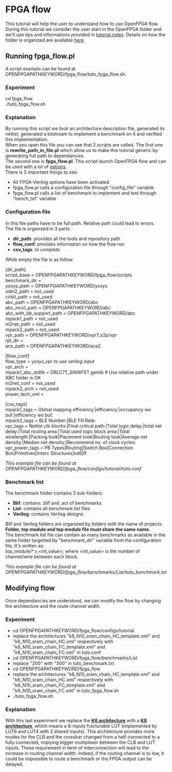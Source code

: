 # FPGA flow

This tutorial will help the user to understand how to use OpenFPGA flow.<br />
During this tutorial we consider the user start in the OpenFPGA folder and we'll use tips and informations provided in [tutorial index](https://github.com/LNIS-Projects/OpenFPGA/blob/master/tutorials/tutorial_index.md#tips-and-informations). Details on how the folder is organized are available [here](https://github.com/LNIS-Projects/OpenFPGA/blob/master/tutorials/fpga_flow/folder_organization.md).

## Running fpga_flow.pl

A script example can be found at OPENFPGAPATHKEYWORD/fpga_flow/tuto_fpga_flow.sh.

### Experiment

cd fpga_flow<br />
./tuto_fpga_flow.sh<br />

### Explanation

By running this script we took an architecture description file, generated its netlist, generated a bitstream to implement a benchmark on it and verified this implementation.<br />
When you open this file you can see that 2 scripts are called. The first one is **rewrite_path_in_file.pl** which allow us to make this tutorial generic by generating full path to dependancies.<br />
The second one is **fpga_flow.pl**. This script launch OpenFPGA flow and can be used with a lot of [options](https://github.com/LNIS-Projects/OpenFPGA/blob/master/tutorials/fpga_flow/options.md).<br />
There is 3 important things to see:
- All FPGA-Verilog options have been activated
- fpga_flow.pl calls a configuration file through "config_file" variable
- fpga_flow.pl calls a list of benchmark to implement and test through "bench_txt" variable

### Configuration file

In this file paths have to be full path. Relative path could lead to errors.<br />
The file is organized in 3 parts: 
* **dir_path**: provides all the tools and repository path
* **flow_conf**: provides information on how the flow run
* **csv_tags**: *to complete*

While empty the file is as follow:

[dir_path]<br />
script_base = OPENFPGAPATHKEYWORD/fpga_flow/scripts<br />
benchmark_dir = *<Path to the folder containing all sources of the design>*<br />
yosys_path = OPENFPGAPATHKEYWORD/yosys<br />
odin2_path = not_used<br />
cirkit_path = not_used<br />
abc_path = OPENFPGAPATHKEYWORD/abc<br />
abc_mccl_path = OPENFPGAPATHKEYWORD/abc<br />
abc_with_bb_support_path = OPENFPGAPATHKEYWORD/abc<br />
mpack1_path = not_used<br />
m2net_path = not_used<br />
mpack2_path = not_used<br />
vpr_path = OPENFPGAPATHKEYWORD/vpr7_x2p/vpr<br />
rpt_dir = *<wherever you want logs to be saved>*<br />
ace_path = OPENFPGAPATHKEYWORD/ace2<br />

[flow_conf]<br />
flow_type = yosys_vpr *to use verilog input*<br />
vpr_arch = *<wherever the architecture file is saved>*<br />
mpack1_abc_stdlib = DRLC7T_SiNWFET.genlib # Use relative path under ABC folder is OK<br />
m2net_conf = not_used<br />
mpack2_arch = not_used<br />
power_tech_xml = *<wherever the xml tech file is saved>*<br />

[csv_tags]<br />
mpack1_tags = Global mapping efficiency:|efficiency:|occupancy wo buf:|efficiency wo buf:<br />
mpack2_tags = BLE Number:|BLE Fill Rate: <br />
vpr_tags = Netlist clb blocks:|Final critical path:|Total logic delay:|total net delay:|Total routing area:|Total used logic block area:|Total wirelength:|Packing took|Placement took|Routing took|Average net density:|Median net density:|Recommend no. of clock cycles:<br />
vpr_power_tags = PB Types|Routing|Switch Box|Connection Box|Primitives|Interc Structures|lut6|ff<br />

*This example file can be found at OPENFPGAPATHKEYWORD/fpga_flow/configs/tutorial/tuto.conf*

### Benchmark list

The benchmark folder contains 3 sub-folders:
* **Blif**: contains .blif and .act of benchmarks
* **List**: contains all benchmark list files
* **Verilog**: contains Verilog designs

Blif and Verilog folders are organized by folders with the name of projects. **Folder, top module and top module file must share the same name.**<br />
The benchmark list file can contain as many benchmarks as available in the same folder targetted by "benchmark_dir" variable from the configuration file. It's written as:<br />
top_module/*.v,<int_value>; where <int_value> is the number of channel/wire between each block.

*This example file can be found at OPENFPGAPATHKEYWORD/fpga_flow/benchmarks/List/tuto_benchmark.txt*


## Modifying flow
Once dependancies are understood, we can modify the flow by changing the architecture and the route channel width.

### Experiment

* cd OPENFPGAPATHKEYWORD/fpga_flow/configs/tutorial
* replace the architectures "k6_N10_sram_chain_HC_template.xml" and "k6_N10_sram_chain_HC.xml" respectively with "k8_N10_sram_chain_FC_template.xml" and "k8_N10_sram_chain_FC.xml" in tuto.conf
* cd OPENFPGAPATHKEYWORD/fpga_flow/benchmarks/List
* replace "200" with "300" in tuto_benchmark.txt
* cd OPENFPGAPATHKEYWORD/fpga_flow
* replace the architectures "k6_N10_sram_chain_HC_template.xml" and "k6_N10_sram_chain_HC.xml" respectively with "k8_N10_sram_chain_FC_template.xml" and "k8_N10_sram_chain_FC.xml" in tuto_fpga_flow.sh
* ./tuto_fpga_flow.sh

### Explanation

With this last experiment we replace the [**K6 architecture**](https://github.com/LNIS-Projects/OpenFPGA/blob/master/tutorials/image/architectures_schematics/frac_lut6.pdf) with a [**K8 architecture**](https://github.com/LNIS-Projects/OpenFPGA/blob/master/tutorials/image/architectures_schematics/frac_lut8.pdf), which means a 8-inputs fracturable LUT (implemented by LUT6 and LUT4 with 2 shared inputs). This architecture provides more modes for the CLB and the crossbar changed from a half-connected to a fully connected, implying bigger multiplexor between the CLB and LUT inputs. These requirement in term of interconnection will lead to the increase in routing channel width. Indeed, if the routing channel is to low, it could be impossible to route a benchmark or the FPGA output can be delayed.
